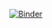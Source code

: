 
[![Binder](https://mybinder.org/badge_logo.svg)](https://mybinder.org/v2/gh/tonyroy/long-test/master?filepath=long.ipynb)

